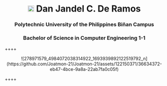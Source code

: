<h1 align="center"> <img src="https://i.pinimg.com/originals/6a/d3/9d/6ad39d276ee6d4ec30c1149558e02c20.png" width ="20" height ="20"> Dan Jandel C. De Ramos </h1>
<h3 align="center">  Polytechnic University of the Philippines Biñan Campus </h3>
<h3 align="center">Bachelor of Science in Computer Engineering 1-1</h3>

++++
<p align="center">
![278971579_4984072038314922_1693939892122519792_n](https://github.com/Joatmon-21/Joatmon-21/assets/122150371/36634372-eb47-4bce-9a8a-22ab7fa0c05f)
</p>
++++
